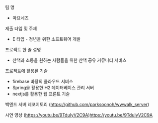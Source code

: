 팀 명

- 마요네즈

제출 타입 및 주제

- E 타입 - 청년을 위한 소프트웨어 개발

프로젝트 한 줄 설명

- 산책과 소통을 원하는 사람들을 위한 산책 공유 커뮤니티 서비스

프로젝트에 활용된 기술

- firebase 바탕의 클라우드 서비스
- Spring을 활용한 H2 데이터베이스 관리 서버
- nextjs를 활용한 웹 프론트 기술

백엔드 서버 레포지토리
(https://github.com/parksoonoh/wwwalk_server)

시연 영상
(https://youtu.be/9TduIyV2C9A)https://youtu.be/9TduIyV2C9A
